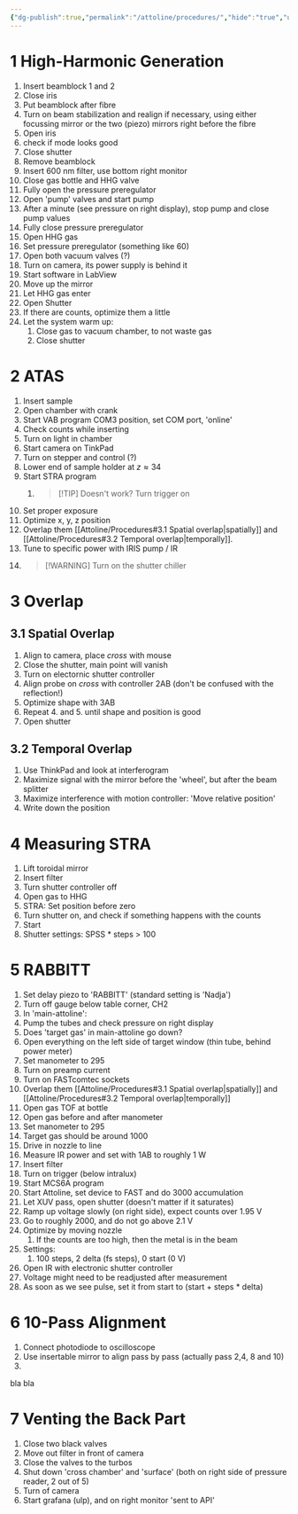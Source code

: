 ```yaml
---
{"dg-publish":true,"permalink":"/attoline/procedures/","hide":"true","updated":"2025-01-23T11:34:35.000+01:00"}
---
```


# 1 High-Harmonic Generation

1. Insert beamblock 1 and 2
2. Close iris
3. Put beamblock after fibre
4. Turn on beam stabilization and realign if necessary, using either focussing mirror or the two (piezo) mirrors right before the fibre
5. Open iris
6. check if mode looks good
7. Close shutter
8. Remove beamblock
9. Insert 600 nm filter, use bottom right monitor
10. Close gas bottle and HHG valve
11. Fully open the pressure preregulator
12. Open 'pump' valves and start pump
13. After a minute (see pressure on right display), stop pump and close pump values
14. Fully close pressure preregulator
15. Open HHG gas
16. Set pressure preregulator (something like 60)
17. Open both vacuum valves (?)
18. Turn on camera, its power supply is behind it
19. Start software in LabView
20. Move up the mirror
21. Let HHG gas enter
22. Open Shutter
23. If there are counts, optimize them a little
24. Let the system warm up: 
	1. Close gas to vacuum chamber, to not waste gas
	2. Close shutter

# 2 ATAS
1. Insert sample
2. Open chamber with crank
3. Start VAB program COM3 position, set COM port, 'online'
4. Check counts while inserting
5. Turn on light in chamber
6. Start camera on TinkPad
7. Turn on stepper and control (?)
8. Lower end of sample holder at $z\approx 34$ 
9. Start STRA program 
	1. >[!TIP] Doesn't work? Turn trigger on
10. Set proper exposure
11. Optimize x, y, z position
12. Overlap them [[Attoline/Procedures#3.1 Spatial overlap\|spatially]] and [[Attoline/Procedures#3.2 Temporal overlap\|temporally]].
13. Tune to specific power with IRIS pump / IR
14. > [!WARNING] Turn on the shutter chiller

# 3 Overlap
## 3.1 Spatial Overlap
1. Align to camera, place _cross_ with mouse
2. Close the shutter, main point will vanish
3. Turn on electornic shutter controller
4. Align probe on _cross_ with controller 2AB (don't be confused with the reflection!)
5. Optimize shape with 3AB
6. Repeat 4. and 5. until shape and position is good
7. Open shutter
## 3.2 Temporal Overlap
1. Use ThinkPad and look at interferogram
2. Maximize signal with the mirror before the 'wheel', but after the beam splitter
3. Maximize interference with motion controller: 'Move relative position'
4. Write down the position
# 4 Measuring STRA
1. Lift toroidal mirror
2. Insert filter
3. Turn shutter controller off
4. Open gas to HHG
5. STRA: Set position before zero
6. Turn shutter on, and check if something happens with the counts
7. Start
8. Shutter settings: SPSS * steps > 100

# 5 RABBITT
1. Set delay piezo to 'RABBITT' (standard setting is 'Nadja')
2. Turn off gauge below table corner, CH2
3. In 'main-attoline':
4. Pump the tubes and check pressure on right display
5. Does 'target gas' in main-attoline go down?
6. Open everything on the left side of target window (thin tube, behind power meter)
7. Set manometer to 295
8. Turn on preamp current
9. Turn on FASTcomtec sockets
10. Overlap them [[Attoline/Procedures#3.1 Spatial overlap\|spatially]] and [[Attoline/Procedures#3.2 Temporal overlap\|temporally]]
11. Open gas TOF at bottle
12. Open gas before and after manometer
13. Set manometer to 295
14. Target gas should be around 1000
15. Drive in nozzle to line
16. Measure IR power and set with 1AB to roughly 1 W
17. Insert filter
18. Turn on trigger (below intralux)
19. Start MCS6A program
20. Start Attoline, set device to FAST and do 3000 accumulation
21. Let XUV pass, open shutter (doesn't matter if it saturates)
22. Ramp up voltage slowly (on right side), expect counts over 1.95 V
23. Go to roughly 2000, and do not go above 2.1 V
24. Optimize by moving nozzle
	1. If the counts are too high, then the metal is in the beam
25. Settings:
	1. 100 steps, 2 delta (fs steps), 0 start (0 V)
26. Open IR with electronic shutter controller
27. Voltage might need to be readjusted after measurement
28. As soon as we see pulse, set it from start to (start + steps * delta)
# 6 10-Pass Alignment
1. Connect photodiode to oscilloscope
2. Use insertable mirror to align pass by pass (actually pass 2,4, 8 and 10)
3. 
bla bla

# 7 Venting the Back Part
1. Close two black valves
2. Move out filter in front of camera
3. Close the valves to the turbos
4. Shut down 'cross chamber' and 'surface' (both on right side of pressure reader, 2 out of 5)
5. Turn of camera
6. Start grafana (ulp), and on right monitor 'sent to API'
